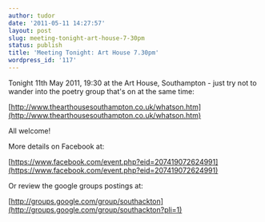 ```yaml
---
author: tudor
date: '2011-05-11 14:27:57'
layout: post
slug: meeting-tonight-art-house-7-30pm
status: publish
title: 'Meeting Tonight: Art House 7.30pm'
wordpress_id: '117'
---
```


Tonight 11th May 2011, 19:30 at the Art House, Southampton - just try
not to wander into the poetry group that's on at the same time:

[http://www.thearthousesouthampton.co.uk/whatson.htm](http://www.thearthousesouthampton.co.uk/whatson.htm)

All welcome!

More details on Facebook at:

[https://www.facebook.com/event.php?eid=207419072624991](https://www.facebook.com/event.php?eid=207419072624991)

Or review the google groups postings at:

[http://groups.google.com/group/southackton](http://groups.google.com/group/southackton?pli=1)
